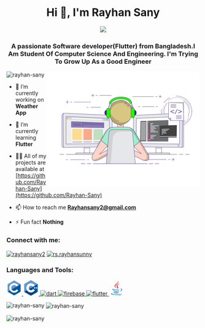 <h1 align="center">Hi 👋, I'm Rayhan Sany</h1>
<div align="center"> <img width="1200" src="https://raw.githubusercontent.com/Rayhan-Sany/Rayhan-Sany/main/Believe. Yourself Don’t .png"> </div>
<h3 align="center">A passionate Software developer(Flutter) from Bangladesh.I Am Student Of Computer Science And Engineering. I'm Trying To Grow Up As a Good Engineer</h3>
<img align="right" alt="Coding" width="400" src="https://raw.githubusercontent.com/devSouvik/devSouvik/master/gif3.gif">
<p align="left"> <img src="https://komarev.com/ghpvc/?username=rayhan-sany&label=Profile%20views&color=0e75b6&style=flat" alt="rayhan-sany" /> </p>

- 🔭 I’m currently working on **Weather App**

- 🌱 I’m currently learning **Flutter**

- 👨‍💻 All of my projects are available at [https://github.com/Rayhan-Sany](https://github.com/Rayhan-Sany)

- 📫 How to reach me **Rayhansany2@gmail.com**

- ⚡ Fun fact **Nothing**

<h3 align="left">Connect with me:</h3>
<p align="left">
<a href="https://twitter.com/rayhansany2" target="blank"><img align="center" src="https://raw.githubusercontent.com/rahuldkjain/github-profile-readme-generator/master/src/images/icons/Social/twitter.svg" alt="rayhansany2" height="30" width="40" /></a>
<a href="https://fb.com/rs.rayhansunny" target="blank"><img align="center" src="https://raw.githubusercontent.com/rahuldkjain/github-profile-readme-generator/master/src/images/icons/Social/facebook.svg" alt="rs.rayhansunny" height="30" width="40" /></a>
</p>

<h3 align="left">Languages and Tools:</h3>
<p align="left"> <a href="https://www.cprogramming.com/" target="_blank" rel="noreferrer"> <img src="https://raw.githubusercontent.com/devicons/devicon/master/icons/c/c-original.svg" alt="c" width="40" height="40"/> </a> <a href="https://www.w3schools.com/cpp/" target="_blank" rel="noreferrer"> <img src="https://raw.githubusercontent.com/devicons/devicon/master/icons/cplusplus/cplusplus-original.svg" alt="cplusplus" width="40" height="40"/> </a> <a href="https://dart.dev" target="_blank" rel="noreferrer"> <img src="https://www.vectorlogo.zone/logos/dartlang/dartlang-icon.svg" alt="dart" width="40" height="40"/> </a> <a href="https://firebase.google.com/" target="_blank" rel="noreferrer"> <img src="https://www.vectorlogo.zone/logos/firebase/firebase-icon.svg" alt="firebase" width="40" height="40"/> </a> <a href="https://flutter.dev" target="_blank" rel="noreferrer"> <img src="https://www.vectorlogo.zone/logos/flutterio/flutterio-icon.svg" alt="flutter" width="40" height="40"/> </a> <a href="https://www.java.com" target="_blank" rel="noreferrer"> <img src="https://raw.githubusercontent.com/devicons/devicon/master/icons/java/java-original.svg" alt="java" width="40" height="40"/> </a> </p>

<p><img align="left" src="https://github-readme-stats.vercel.app/api/top-langs?username=rayhan-sany&show_icons=true&locale=en&layout=compact" alt="rayhan-sany" /></p>

<p>&nbsp;<img align="center" src="https://github-readme-stats.vercel.app/api?username=rayhan-sany&show_icons=true&locale=en" alt="rayhan-sany" /></p>

<p><img align="center" src="https://github-readme-streak-stats.herokuapp.com/?user=rayhan-sany&" alt="rayhan-sany" /></p>
